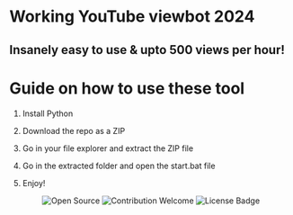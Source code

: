# Working YouTube viewbot 2024

## Insanely easy to use & upto 500 views per hour!    
   
# Guide on how to use these tool  
   
1. Install Python   
  
2. Download the repo as a ZIP   

3. Go in your file explorer and extract the ZIP file 
  
4. Go in the extracted folder and open the start.bat file   

5. Enjoy! 
 
<p align="center">  
  <img src="https://badges.frapsoft.com/os/v1/open-source.svg?v=103" alt="Open Source">
  <img src="https://img.shields.io/badge/contributions-welcome-brightgreen.svg?style=flat" alt="Contribution Welcome">  
  <img src="https://img.shields.io/badge/License-GPLv3-blue.svg" alt="License Badge"> 
</p> 